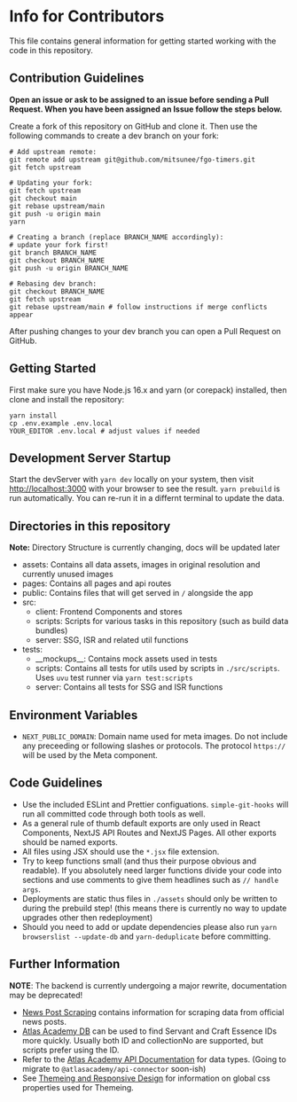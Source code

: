 # Info for Contributors

This file contains general information for getting started working with the code in this repository.

## Contribution Guidelines

**Open an issue or ask to be assigned to an issue before sending a Pull Request. When you have been assigned an Issue follow the steps below.**

Create a fork of this repository on GitHub and clone it. Then use the following commands to create a dev branch on your fork:

```shell
# Add upstream remote:
git remote add upstream git@github.com/mitsunee/fgo-timers.git
git fetch upstream

# Updating your fork:
git fetch upstream
git checkout main
git rebase upstream/main
git push -u origin main
yarn

# Creating a branch (replace BRANCH_NAME accordingly):
# update your fork first!
git branch BRANCH_NAME
git checkout BRANCH_NAME
git push -u origin BRANCH_NAME

# Rebasing dev branch:
git checkout BRANCH_NAME
git fetch upstream
git rebase upstream/main # follow instructions if merge conflicts appear
```

After pushing changes to your dev branch you can open a Pull Request on GitHub.

## Getting Started

First make sure you have Node.js 16.x and yarn (or corepack) installed, then clone and install the repository:

```shell
yarn install
cp .env.example .env.local
YOUR_EDITOR .env.local # adjust values if needed
```

## Development Server Startup

Start the devServer with `yarn dev` locally on your system, then visit [http://localhost:3000](http://localhost:3000) with your browser to see the result. `yarn prebuild` is run automatically. You can re-run it in a differnt terminal to update the data.

## Directories in this repository

**Note:** Directory Structure is currently changing, docs will be updated later

- assets: Contains all data assets, images in original resolution and currently unused images
- pages: Contains all pages and api routes
- public: Contains files that will get served in `/` alongside the app
- src:
  - client: Frontend Components and stores
  - scripts: Scripts for various tasks in this repository (such as build data bundles)
  - server: SSG, ISR and related util functions
- tests:
  - \_\_mockups\_\_: Contains mock assets used in tests
  - scripts: Contains all tests for utils used by scripts in `./src/scripts`. Uses `uvu` test runner via `yarn test:scripts`
  - server: Contains all tests for SSG and ISR functions

## Environment Variables

- `NEXT_PUBLIC_DOMAIN`: Domain name used for meta images. Do not include any preceeding or following slashes or protocols. The protocol `https://` will be used by the Meta component.

## Code Guidelines

- Use the included ESLint and Prettier configuations. `simple-git-hooks` will run all committed code through both tools as well.
- As a general rule of thumb default exports are only used in React Components, NextJS API Routes and NextJS Pages. All other exports should be named exports.
- All files using JSX should use the `*.jsx` file extension.
- Try to keep functions small (and thus their purpose obvious and readable). If you absolutely need larger functions divide your code into sections and use comments to give them headlines such as `// handle args`.
- Deployments are static thus files in `./assets` should only be written to during the prebuild step! (this means there is currently no way to update upgrades other then redeployment)
- Should you need to add or update dependencies please also run `yarn browserslist --update-db` and `yarn-deduplicate` before committing.

## Further Information

**NOTE**: The backend is currently undergoing a major rewrite, documentation may be deprecated!

- [News Post Scraping](news-post-scraping.md) contains information for scraping data from official news posts.
- [Atlas Academy DB](https://apps.atlasacademy.io/db/) can be used to find Servant and Craft Essence IDs more quickly. Usually both ID and collectionNo are supported, but scripts prefer using the ID.
- Refer to the [Atlas Academy API Documentation](https://api.atlasacademy.io/docs#/) for data types. (Going to migrate to `@atlasacademy/api-connector` soon-ish)
- See [Themeing and Responsive Design](theme.md) for information on global css properties used for Themeing.
